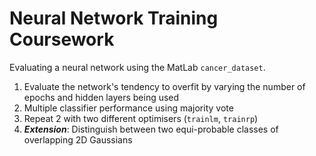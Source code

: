 # Neural Network Training Coursework

Evaluating a neural network using the MatLab `cancer_dataset`.

1. Evaluate the network's tendency to overfit by varying the number of epochs and hidden layers being used
2. Multiple classifier performance using majority vote
3. Repeat 2 with two different optimisers (`trainlm`, `trainrp`)
4. ***Extension***: Distinguish between two equi-probable classes of overlapping 2D Gaussians